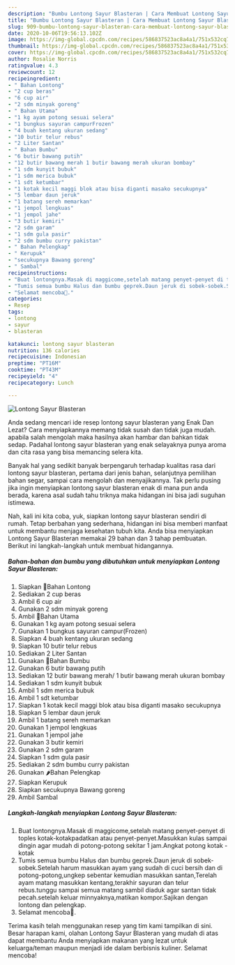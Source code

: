 ```yaml
---
description: "Bumbu Lontong Sayur Blasteran | Cara Membuat Lontong Sayur Blasteran Yang Menggugah Selera"
title: "Bumbu Lontong Sayur Blasteran | Cara Membuat Lontong Sayur Blasteran Yang Menggugah Selera"
slug: 909-bumbu-lontong-sayur-blasteran-cara-membuat-lontong-sayur-blasteran-yang-menggugah-selera
date: 2020-10-06T19:56:13.102Z
image: https://img-global.cpcdn.com/recipes/586837523ac8a4a1/751x532cq70/lontong-sayur-blasteran-foto-resep-utama.jpg
thumbnail: https://img-global.cpcdn.com/recipes/586837523ac8a4a1/751x532cq70/lontong-sayur-blasteran-foto-resep-utama.jpg
cover: https://img-global.cpcdn.com/recipes/586837523ac8a4a1/751x532cq70/lontong-sayur-blasteran-foto-resep-utama.jpg
author: Rosalie Norris
ratingvalue: 4.3
reviewcount: 12
recipeingredient:
- " Bahan Lontong"
- "2 cup beras"
- "6 cup air"
- "2 sdm minyak goreng"
- " Bahan Utama"
- "1 kg ayam potong sesuai selera"
- "1 bungkus sayuran campurFrozen"
- "4 buah kentang ukuran sedang"
- "10 butir telur rebus"
- "2 Liter Santan"
- " Bahan Bumbu"
- "6 butir bawang putih"
- "12 butir bawang merah 1 butir bawang merah ukuran bombay"
- "1 sdm kunyit bubuk"
- "1 sdm merica bubuk"
- "1 sdt ketumbar"
- "1 kotak kecil maggi blok atau bisa diganti masako secukupnya"
- "5 lembar daun jeruk"
- "1 batang sereh memarkan"
- "1 jempol lengkuas"
- "1 jempol jahe"
- "3 butir kemiri"
- "2 sdm garam"
- "1 sdm gula pasir"
- "2 sdm bumbu curry pakistan"
- " Bahan Pelengkap"
- " Kerupuk"
- "secukupnya Bawang goreng"
- " Sambal"
recipeinstructions:
- "Buat lontongnya.Masak di maggicome,setelah matang penyet-penyet di toples kotak-kotakpadatkan atau penyet-penyet.Masukkan kulas sampai dingin agar mudah di potong-potong sekitar 1 jam.Angkat potong kotak -kotak"
- "Tumis semua bumbu Halus dan bumbu geprek.Daun jeruk di sobek-sobek.Setelah harum masukkan ayam yang sudah di cuci bersih dan di potong-potong,ungkep sebentar kemudian masukkan santan,Terelah ayam matang masukkan kentang,terakhir sayuran dan telur rebus.tunggu sampai semua matang sambil diaduk agar santan tidak pecah.setelah keluar minnyaknya,matikan kompor.Sajikan dengan lontong dan pelengkap."
- "Selamat mencoba🤩."
categories:
- Resep
tags:
- lontong
- sayur
- blasteran

katakunci: lontong sayur blasteran 
nutrition: 136 calories
recipecuisine: Indonesian
preptime: "PT16M"
cooktime: "PT43M"
recipeyield: "4"
recipecategory: Lunch

---
```



![Lontong Sayur Blasteran](https://img-global.cpcdn.com/recipes/586837523ac8a4a1/751x532cq70/lontong-sayur-blasteran-foto-resep-utama.jpg)

Anda sedang mencari ide resep lontong sayur blasteran yang Enak Dan Lezat? Cara menyiapkannya memang tidak susah dan tidak juga mudah. apabila salah mengolah maka hasilnya akan hambar dan bahkan tidak sedap. Padahal lontong sayur blasteran yang enak selayaknya punya aroma dan cita rasa yang bisa memancing selera kita.

Banyak hal yang sedikit banyak berpengaruh terhadap kualitas rasa dari lontong sayur blasteran, pertama dari jenis bahan, selanjutnya pemilihan bahan segar, sampai cara mengolah dan menyajikannya. Tak perlu pusing jika ingin menyiapkan lontong sayur blasteran enak di mana pun anda berada, karena asal sudah tahu triknya maka hidangan ini bisa jadi suguhan istimewa.




Nah, kali ini kita coba, yuk, siapkan lontong sayur blasteran sendiri di rumah. Tetap berbahan yang sederhana, hidangan ini bisa memberi manfaat untuk membantu menjaga kesehatan tubuh kita. Anda bisa menyiapkan Lontong Sayur Blasteran memakai 29 bahan dan 3 tahap pembuatan. Berikut ini langkah-langkah untuk membuat hidangannya.

<!--inarticleads1-->

##### Bahan-bahan dan bumbu yang dibutuhkan untuk menyiapkan Lontong Sayur Blasteran:

1. Siapkan  🍚Bahan Lontong
1. Sediakan 2 cup beras
1. Ambil 6 cup air
1. Gunakan 2 sdm minyak goreng
1. Ambil  🍗Bahan Utama
1. Gunakan 1 kg ayam potong sesuai selera
1. Gunakan 1 bungkus sayuran campur(Frozen)
1. Siapkan 4 buah kentang ukuran sedang
1. Siapkan 10 butir telur rebus
1. Sediakan 2 Liter Santan
1. Gunakan  🌰Bahan Bumbu
1. Gunakan 6 butir bawang putih
1. Sediakan 12 butir bawang merah/ 1 butir bawang merah ukuran bombay
1. Sediakan 1 sdm kunyit bubuk
1. Ambil 1 sdm merica bubuk
1. Ambil 1 sdt ketumbar
1. Siapkan 1 kotak kecil maggi blok atau bisa diganti masako secukupnya
1. Siapkan 5 lembar daun jeruk
1. Ambil 1 batang sereh memarkan
1. Gunakan 1 jempol lengkuas
1. Gunakan 1 jempol jahe
1. Gunakan 3 butir kemiri
1. Gunakan 2 sdm garam
1. Siapkan 1 sdm gula pasir
1. Sediakan 2 sdm bumbu curry pakistan
1. Gunakan  🌶Bahan Pelengkap
1. Siapkan  Kerupuk
1. Siapkan secukupnya Bawang goreng
1. Ambil  Sambal




<!--inarticleads2-->

##### Langkah-langkah menyiapkan Lontong Sayur Blasteran:

1. Buat lontongnya.Masak di maggicome,setelah matang penyet-penyet di toples kotak-kotakpadatkan atau penyet-penyet.Masukkan kulas sampai dingin agar mudah di potong-potong sekitar 1 jam.Angkat potong kotak -kotak
1. Tumis semua bumbu Halus dan bumbu geprek.Daun jeruk di sobek-sobek.Setelah harum masukkan ayam yang sudah di cuci bersih dan di potong-potong,ungkep sebentar kemudian masukkan santan,Terelah ayam matang masukkan kentang,terakhir sayuran dan telur rebus.tunggu sampai semua matang sambil diaduk agar santan tidak pecah.setelah keluar minnyaknya,matikan kompor.Sajikan dengan lontong dan pelengkap.
1. Selamat mencoba🤩.




Terima kasih telah menggunakan resep yang tim kami tampilkan di sini. Besar harapan kami, olahan Lontong Sayur Blasteran yang mudah di atas dapat membantu Anda menyiapkan makanan yang lezat untuk keluarga/teman maupun menjadi ide dalam berbisnis kuliner. Selamat mencoba!

